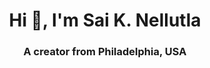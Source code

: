 <h1 align="center">Hi 👋, I'm Sai K. Nellutla</h1>
<h3 align="center">A creator from Philadelphia, USA</h3>
 
